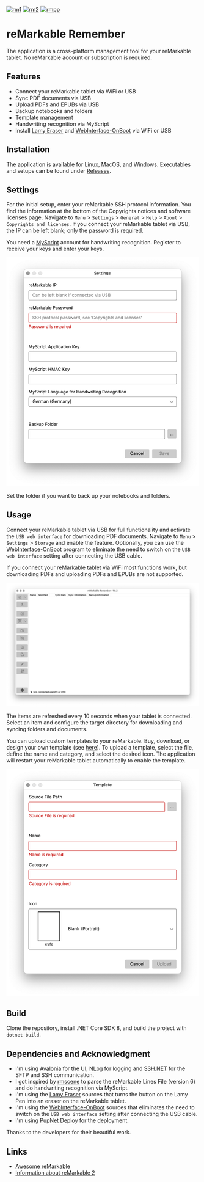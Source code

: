 [![rm1](https://img.shields.io/badge/rM1-supported-green)](https://remarkable.com/store/remarkable)
[![rm2](https://img.shields.io/badge/rM2-supported-green)](https://remarkable.com/store/remarkable-2)
[![rmpp](https://img.shields.io/badge/rMPP-supported-green)](https://remarkable.com/store/remarkable-paper/pro)

# reMarkable Remember

The application is a cross-platform management tool for your reMarkable tablet. No reMarkable account or subscription is required.

## Features

- Connect your reMarkable tablet via WiFi or USB
- Sync PDF documents via USB
- Upload PDFs and EPUBs via USB
- Backup notebooks and folders
- Template management
- Handwriting recognition via MyScript
- Install [Lamy Eraser](https://github.com/isaacwisdom/RemarkableLamyEraser/tree/v1) and [WebInterface-OnBoot](https://github.com/rM-self-serve/webinterface-onboot) via WiFi or USB

## Installation

The application is available for Linux, MacOS, and Windows. Executables and setups can be found under [Releases](https://github.com/ds160/remarkable-remember/releases).

## Settings

For the initial setup, enter your reMarkable SSH protocol information. You find the information at the bottom of the Copyrights notices and software licenses page. Navigate to `Menu` > `Settings` > `General` > `Help` > `About` > `Copyrights and licenses`. If you connect your reMarkable tablet via USB, the IP can be left blank; only the password is required.

You need a [MyScript](https://developer.myscript.com/getting-started/web) account for handwriting recognition. Register to receive your keys and enter your keys.

![Settings](./assets/screenshots/settings.png)

Set the folder if you want to back up your notebooks and folders.

## Usage

Connect your reMarkable tablet via USB for full functionality and activate the `USB web interface` for downloading PDF documents. Navigate to `Menu` > `Settings` > `Storage` and enable the feature. Optionally, you can use the [WebInterface-OnBoot](https://github.com/rM-self-serve/webinterface-onboot) program to eliminate the need to switch on the `USB web interface` setting after connecting the USB cable.

If you connect your reMarkable tablet via WiFi most functions work, but downloading PDFs and uploading PDFs and EPUBs are not supported.

![Application](./assets/screenshots/application.png)

The items are refreshed every 10 seconds when your tablet is connected. Select an item and configure the target directory for downloading and syncing folders and documents.

You can upload custom templates to your reMarkable. Buy, download, or design your own template (see [here](https://github.com/reHackable/awesome-reMarkable/blob/master/README.md#custom-templates)). To upload a template, select the file, define the name and category, and select the desired icon. The application will restart your reMarkable tablet automatically to enable the template.

![Upload Template](./assets/screenshots/template.png)

## Build

Clone the repository, install .NET Core SDK 8, and build the project with `dotnet build`.

## Dependencies and Acknowledgment

- I'm using [Avalonia](https://github.com/AvaloniaUI/Avalonia) for the UI, [NLog](https://github.com/NLog/NLog) for logging and [SSH.NET](https://github.com/sshnet/SSH.NET) for the SFTP and SSH communication.
- I got inspired by [rmscene](https://github.com/ricklupton/rmscene) to parse the reMarkable Lines File (version 6) and do handwriting recognition via MyScript.
- I'm using the [Lamy Eraser](https://github.com/isaacwisdom/RemarkableLamyEraser/tree/v1) sources that turns the button on the Lamy Pen into an eraser on the reMarkable tablet.
- I'm using the [WebInterface-OnBoot](https://github.com/rM-self-serve/webinterface-onboot) sources that eliminates the need to switch on the `USB web interface` setting after connecting the USB cable.
- I'm using [PupNet Deploy](https://github.com/kuiperzone/PupNet-Deploy) for the deployment. 

Thanks to the developers for their beautiful work.

## Links

- [Awesome reMarkable](https://github.com/reHackable/awesome-reMarkable)
- [Information about reMarkable 2](https://remarkable.jms1.info/)
